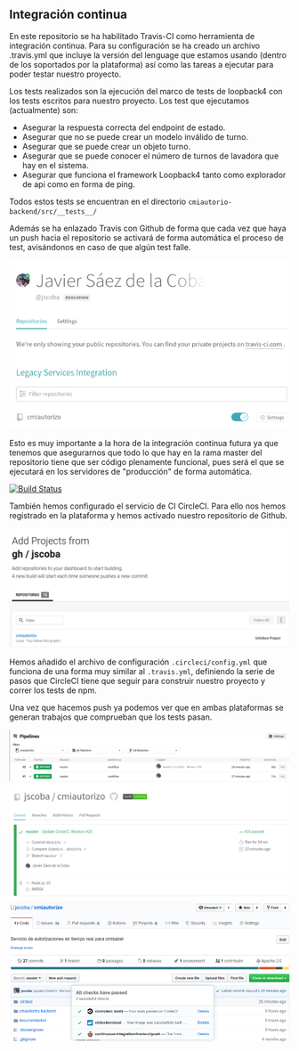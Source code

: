 ## Integración continua

En este repositorio se ha habilitado Travis-CI como herramienta de integración continua. Para su configuración se ha creado un archivo .travis.yml que incluye la versión del lenguage que estamos usando (dentro de los soportados por la plataforma) así como las tareas a ejecutar para poder testar nuestro proyecto.

Los tests realizados son la ejecución del marco de tests de loopback4 con los tests escritos para nuestro proyecto.
Los test que ejecutamos (actualmente) son:
- Asegurar la respuesta correcta del endpoint de estado.
- Asegurar que no se puede crear un modelo inválido de turno.
- Asegurar que se puede crear un objeto turno.
- Asegurar que se puede conocer el número de turnos de lavadora que hay en el sistema.
- Asegurar que funciona el framework Loopback4 tanto como explorador de api como en forma de ping.

Todos estos tests se encuentran en el directorio `cmiautorio-backend/src/__tests__/`

 Además se ha enlazado Travis con Github de forma que cada vez que haya un push hacia el repositorio se activará de forma automática el proceso de test, avisándonos en caso de que algún test falle.

![](imgs/travis.png)

  Esto es muy importante a la hora de la integración continua futura ya que tenemos que asegurarnos que todo lo que hay en la rama master del repositorio tiene que ser código plenamente funcional, pues será el que se ejecutará en los servidores de "producción" de forma automática.

[![Build Status](https://travis-ci.org/jscoba/cmiautorizo.svg?branch=master)](https://travis-ci.org/jscoba/cmiautorizo)

También hemos configurado el servicio de CI CircleCI. Para ello nos hemos registrado en la plataforma y hemos activado nuestro repositorio de Github.

![](imgs/circleci-setup.png)

Hemos añadido el archivo de configuración `.circleci/config.yml` que funciona de una forma muy similar al `.travis.yml`, definiendo la serie de pasos que CircleCI tiene que seguir para construir nuestro proyecto y correr los tests de npm.

Una vez que hacemos push ya podemos ver que en ambas plataformas se generan trabajos que comprueban que los tests pasan.

![](imgs/circleci-ok.png)
![](imgs/travis-ok.png)
![](imgs/gh-tests.png)
